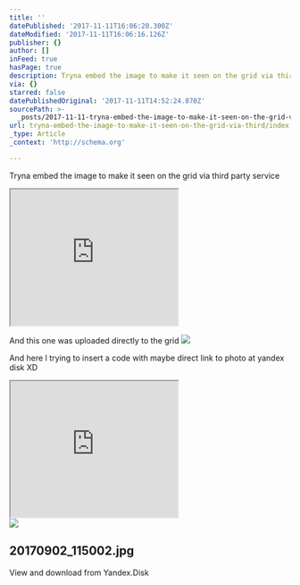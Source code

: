 ```yaml
---
title: ''
datePublished: '2017-11-11T16:06:20.300Z'
dateModified: '2017-11-11T16:06:16.126Z'
publisher: {}
author: []
inFeed: true
hasPage: true
description: Tryna embed the image to make it seen on the grid via third party service
via: {}
starred: false
datePublishedOriginal: '2017-11-11T14:52:24.870Z'
sourcePath: >-
  _posts/2017-11-11-tryna-embed-the-image-to-make-it-seen-on-the-grid-via-third.md
url: tryna-embed-the-image-to-make-it-seen-on-the-grid-via-third/index.html
_type: Article
_context: 'http://schema.org'

---
```

Tryna embed the image to make it seen on the grid via third party service

<iframe src="https://the-grid.github.io/ed-userhtml/?g=eJxtjr0OwiAYRV-FsLBBsalNDLA46KKLkxP5aLHFtkIora9v40-6ON-Te44A1EZ7k7hNKYw7xpwxtPKs48XpYrASbmjQGKsVCNHOzj7pF7Rw3F8PbJPxUp_9rDnXPNd5qYstvYcGI-iTxP9mjIyPtY0SZ4uHgRImIqYEoASxsUkSbXp4dORTSH4BcaJL1Ns-MKLcAI1FU-g91OvLC8W0Q_A" height="244" style=""></iframe>

And this one was uploaded directly to the grid
![](https://the-grid-user-content.s3-us-west-2.amazonaws.com/32ff6558-487b-476e-99f2-d7ed3482ecd9.jpg)

And here I trying to insert a code with maybe direct link to photo at yandex disk XD

<iframe src="https://the-grid.github.io/ed-userhtml/?g=eJxNkklz2kAUhP8KRVV0A82q0aQ8TsULMQETsGMZ-6KaVRqDFksyIH595FyS-6t-_XX3hRzljXVinHdd3X4Nw14aP213oQ-9O4NkeUJ4rePF4_jywhfZqG30v9sWUuqmbVc1MrPTXpbGnqal7cLG-EHCAA0cNw66GGnkJJLUMYIJ4VZqgg2KgEIYaB5pig1hmCmDAOKKSUeZgiGVgCGjdJjinb4q4uaKrh6L7ele3p2L7-uH-ZFvcPKw1vrVqmQH-lf8kZ8Wt3n2-PzcnvAk-wXAj7pZ7KrsfuaWqxWdJ23dv7zOrm9YJsS3D28EQZRHBLHA-b0tZWEFApABDlAKIQUUT9_qLBiI6qr1na9K4cu9L22QyzYXwd4XvhMg0FXZ2bJLu762whdDIl_Q7K22WeBaf7aCxeQTPsiHl5F0mkIDEcBGA4S4w5CwCCuLbKRjGBTWePmfVNDtyoM4oMB2MhOAQqoAZnFM_yaItDNOGUeVtCiKXNB01c6W4ue6uoXPD_TFNk3gqkbb1FgnP_ad6G0b9LoZvJRywhylkA-GkOaUIaoocoQ5YKnhiCIzMdWx3FfS2IbkQdcKSo2KAefcMgCCVkBiI2atiVgUx9bFGJrYYcBMDFgkpSQaEOuMUgMmZ0wT4ECkGOWSa2hlFNRKPKFZa34kuy2Mj4d5rfW2zfs2m527eF2W28VqPt9P5r-z1abebBZHdMDb93j57PdPKdwsyPuiP5ZZlp-a2d1N8pb1khx5ViSnWUSkuqaT3TK5W2-XqwMYFjySQwbjz57TVXUYek4hTjFLaTQeqaoZQMUYDJMP5eWFakbh5R9DYv7y" height="244" style=""></iframe>

<article style=""><img src="https://imgflo.herokuapp.com/graph/2b2431f8e7ba7b0/7bdc31af68910f24aea9dabb75874d70/noop?input=https%3A%2F%2F2.downloader.disk.yandex.ru%2Fpreview%2F5e9ad3c59db24597a3fb6204da183d46e6af57caee311a199a5c8a8bdd5aa0d9%2Finf%2F_3kcBm8rB5NSmXxMaHzmAAA4hwBwywQOnoJEiBCKFiKMBPXj7CaWb-WUcyi505olwHjDfN4m4wR7AiSplppWlQ%253D%253D%3Fuid%3D0%26filename%3D20170902_115002.jpg%26disposition%3Dinline%26hash%3D%26limit%3D0%26content_type%3Dimage%252Fjpeg%26tknv%3Dv2%26crop%3D1%26%26size%3D200x200%26logo%3D1" /><h1>20170902_115002.jpg</h1><p>View and download from Yandex.Disk</p></article>